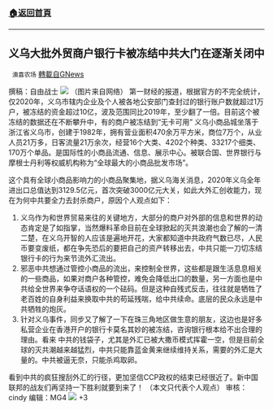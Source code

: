 ###  [:house:返回首頁](https://github.com/ourhimalayas/txt)
---

## 义乌大批外贸商户银行卡被冻结中共大门在逐渐关闭中
` 澳喜农场` [轉載自GNews](https://gnews.org/zh-hans/1096293/)

撰稿：自由战士
![]()![](https://gnews.org/wp-content/uploads/2021/04/义乌外贸商户.png)
（图片来自网络）
第一财经的报道，根据官方的不完全统计，仅2020年，义乌市辖内企业及个人被各地公安部门查封过的银行账户数就超过1万户，被冻结的资金超过10亿，波及范围同比2019年，至少翻了一倍。目前这个被冻结的数据还在不断攀升中，有的商户被冻结到“无卡可用”
义乌小商品城坐落于浙江省义乌市，创建于1982年，拥有营业面积470余万平方米，商位7万个，从业人员21万多，日客流量21万余次，经营16个大类、4202个种类、33217个细类、170万个单品。是国际性的小商品流通、信息、展示中心。被联合国、世界银行与摩根士丹利等权威机构称为“全球最大的小商品批发市场”。

这个具有全球小商品影响力的小商品聚集地，据义乌海关消息，2020年义乌全年进出口总值达到3129.5亿元，首次突破3000亿元大关，如此大外汇创收能力，现在为何中共要全力去封杀商户，原因个人观点如下：

1. 义乌作为和世界贸易来往的关键地方，大部分的商户对外部的信息和世界的动态肯定是了如指掌，当然爆料革命目前在全球掀起的灭共浪潮也会了解的一清二楚，在义乌开智的人应该是遍地开花，大家都知道中共政府气数已尽，人民币要变废纸，都在争先恐后的要把自己的资产转移出去，中共只能一刀切冻结银行卡的行为来节流外汇流出。
2. 邪恶中共想通过管控小商品的流出，来控制全世界，这些都是跟生活息息相关的一些商品，如果对商户各种管控，难免会降低出口的数量，另一方面也是中共给全世界来争夺话语权的一个砝码。但是这种自残式反击，往往就是牺牲了老百姓的自身利益来换取中共的苟延残喘，给中共续命。底层的民众永远是中共牺牲的炮灰。
3. 针对义乌事件，同步又了解了一下在珠三角地区做生意的朋友，这边也是好多私营企业在香港开户的银行卡莫名其妙的被冻结，咨询银行根本给不出合理的理由。看来 中共的钱袋子，尤其是外汇已被大撒币模式挥霍一空，但是目前全球的灭共潮越来越猛烈，中共只能靠蓝金黄来继续维持关系，需要的外汇是大量的。中共被逼无奈，只能杀鸡取卵。


看到中共的疯狂搜刮外汇的行径，更加坚信CCP政权的结束已经很近了。新中国联邦的战友们再坚持一下胜利就要到来了！
（本文只代表个人观点）
审核：cindy 编辑：MG4
![]()![](https://gnews.org/wp-content/uploads/2021/04/1-澳喜Logo.jpeg)
+3
